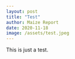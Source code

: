 ```yaml
---
layout: post
title: "Test"
author: Maize Report
date: 2020-11-18
image: /assets/test.jpeg
---
```

This is just a test.
